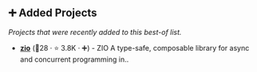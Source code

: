 ## ➕ Added Projects

_Projects that were recently added to this best-of list._

- <b><a href="https://github.com/zio/zio">zio</a></b> (🥇28 ·  ⭐ 3.8K · ➕) - ZIO A type-safe, composable library for async and concurrent programming in..

